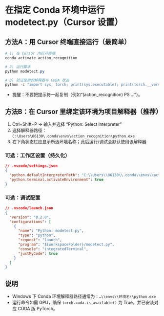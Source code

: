 # 在指定 Conda 环境中运行 modetect.py（Cursor 设置）

## 方法A：用 Cursor 终端直接运行（最简单）

```powershell
# 1) 在 Cursor 内打开终端
conda activate action_recognition

# 2) 运行脚本
python modetect.py

# 3) 验证使用的解释器与 CUDA 状态
python -c "import sys, torch; print(sys.executable); print(torch.__version__, torch.version.cuda, torch.cuda.is_available())"
```

- 提醒：不要把提示符一起复制（例如“(action_recognition) PS …”）。

## 方法B：在 Cursor 里绑定该环境为项目解释器（推荐）

1) Ctrl+Shift+P → 输入并选择 “Python: Select Interpreter”
2) 选择解释器路径：`C:\Users\86130\.conda\envs\action_recognition\python.exe`
3) 右下角状态栏应显示所选环境名称；此后运行/调试会默认使用该解释器

### 可选：工作区设置（持久化）

```json
// .vscode/settings.json
{
  "python.defaultInterpreterPath": "C:\\Users\\86130\\.conda\\envs\\action_recognition\\python.exe",
  "python.terminal.activateEnvironment": true
}
```

### 可选：调试配置

```json
// .vscode/launch.json
{
  "version": "0.2.0",
  "configurations": [
    {
      "name": "Python: modetect.py",
      "type": "python",
      "request": "launch",
      "program": "${workspaceFolder}/modetect.py",
      "console": "integratedTerminal",
      "justMyCode": true
    }
  ]
}
```

## 说明
- Windows 下 Conda 环境解释器路径通常为：`…\\envs\\环境名\\python.exe`
- 运行命令如需 GPU，确保 `torch.cuda.is_available()` 为 True，并已安装对应 CUDA 版 PyTorch。


